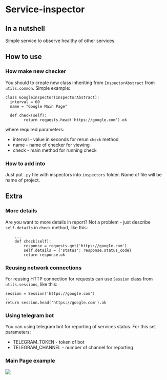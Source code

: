 # Service-inspector
  
## In a nutshell  
Simple service to observe healthy of other services.

## How to use  
### How make new checker
You should to create new class inheriting from `InspectorAbstract` from `utils.common`. Simple example:
```
class GoogleInspector(InspectorAbstract):  
  interval = 60  
  name = "Google Main Page"  
  
  def check(self):  
        return requests.head('https://google.com').ok
```
where required parameters:
* interval - value in seconds for rerun `check` method
* name - name of checker for viewing
* check - main method for running check

### How to add into 

Just put `.py` file with inspectors into `inspectors` folder. Name of file will be name of project. 

## Extra
### More details
Are you want to more details in report? Not a problem - just describe `self.details` in `check` method, like this:
```
    ...
    def check(self):
        response = requests.get('https://google.com')
        self.details = {'status': response.status_code}
        return response.ok
```
### Reusing network connections
For reusing HTTP connection for requests can use `Session` class from `utils.sessions`, like this:
```
session = Session('https://google.com')
...
return session.head('https://google.com').ok
```
### Using telegram bot
You can using telegram bot for reporting of services status. For this set parameters:
* TELEGRAM_TOKEN - token of bot
* TELEGRAM_CHANNEL - number of channel for reporting
### Main Page example
![](https://image.ibb.co/iyczj9/Screen_Shot_2018_09_29_at_11_19_54.png)